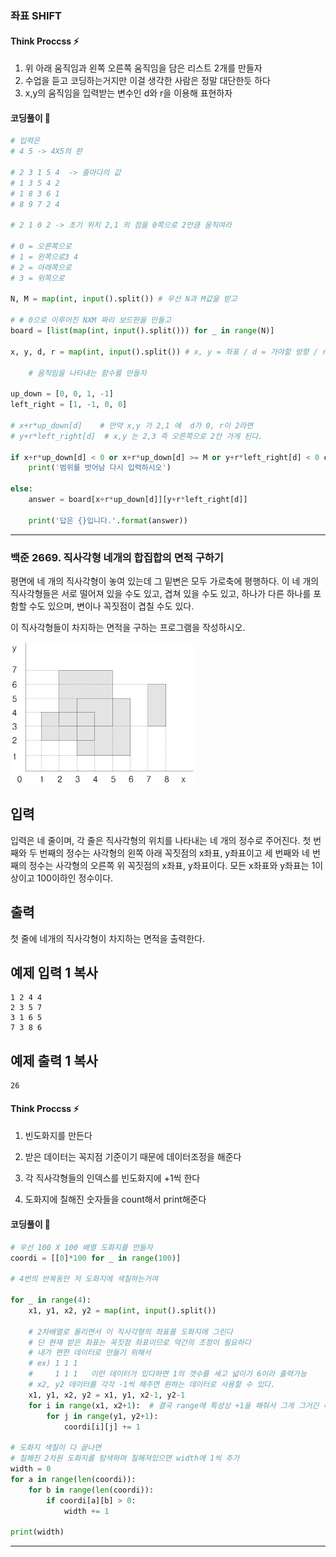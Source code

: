 ### 좌표 SHIFT

#### Think Proccss ⚡

1. 위 아래 움직임과 왼쪽 오른쪽 움직임을 담은 리스트 2개를 만들자
2. 수업을 듣고 코딩하는거지만 이걸 생각한 사람은 정말 대단한듯 하다
3. x,y의 움직임을 입력받는 변수인 d와 r을 이용해 표현하자

#### 코딩풀이 👀

```python
# 입력은
# 4 5 -> 4X5의 판

# 2 3 1 5 4  -> 줄마다의 값
# 1 3 5 4 2
# 1 8 3 6 1
# 8 9 7 2 4

# 2 1 0 2 -> 초기 위치 2,1 의 점을 0쪽으로 2만큼 움직여라

# 0 = 오른쪽으로
# 1 = 왼쪽으로3 4
# 2 = 아래쪽으로
# 3 = 위쪽으로

N, M = map(int, input().split()) # 우선 N과 M값을 받고

# # 0으로 이루어진 NXM 짜리 보드판을 만들고
board = [list(map(int, input().split())) for _ in range(N)]

x, y, d, r = map(int, input().split()) # x, y = 좌표 / d = 가야할 방향 / r = 얼만큼 가는지

    # 움직임을 나타내는 함수를 만들자

up_down = [0, 0, 1, -1]
left_right = [1, -1, 0, 0]

# x+r*up_down[d]    # 만약 x,y 가 2,1 에  d가 0, r이 2라면 
# y+r*left_right[d]  # x,y 는 2,3 즉 오른쪽으로 2칸 가게 된다.

if x+r*up_down[d] < 0 or x+r*up_down[d] >= M or y+r*left_right[d] < 0 or y+r*left_right[d] >= N:
    print('범위를 벗어남 다시 입력하시오')

else:
    answer = board[x+r*up_down[d]][y+r*left_right[d]]

    print('답은 {}입니다.'.format(answer))
```



---



### 백준 2669. 직사각형 네개의 합집합의 면적 구하기



평면에 네 개의 직사각형이 놓여 있는데 그 밑변은 모두 가로축에 평행하다. 이 네 개의 직사각형들은 서로 떨어져 있을 수도 있고, 겹쳐 있을 수도 있고, 하나가 다른 하나를 포함할 수도 있으며, 변이나 꼭짓점이 겹칠 수도 있다.

이 직사각형들이 차지하는 면적을 구하는 프로그램을 작성하시오.

![img](8vR77Ew2O2PqvZ1lER716.png)

## 입력

입력은 네 줄이며, 각 줄은 직사각형의 위치를 나타내는 네 개의 정수로 주어진다. 첫 번째와 두 번째의 정수는 사각형의 왼쪽 아래 꼭짓점의 x좌표, y좌표이고 세 번째와 네 번째의 정수는 사각형의 오른쪽 위 꼭짓점의 x좌표, y좌표이다. 모든 x좌표와 y좌표는 1이상이고 100이하인 정수이다.

## 출력

첫 줄에 네개의 직사각형이 차지하는 면적을 출력한다.

## 예제 입력 1 복사

```
1 2 4 4
2 3 5 7
3 1 6 5
7 3 8 6
```

## 예제 출력 1 복사

```
26
```



#### Think Proccss ⚡

1. 빈도화지를 만든다

2. 받은 데이터는 꼭지점 기준이기 때문에 데이터조정을 해준다

3. 각 직사각형들의 인덱스를 빈도화지에 +1씩 한다

4. 도화지에 칠해진 숫자들을 count해서 print해준다

   

#### 코딩풀이 👀

```python
# 우선 100 X 100 배열 도화지를 만들자
coordi = [[0]*100 for _ in range(100)]

# 4번의 반복동안 저 도화지에 색칠하는거여

for _ in range(4):
    x1, y1, x2, y2 = map(int, input().split())

    # 2차배열로 돌리면서 이 직사각형의 좌표를 도화지에 그린다
    # 단 현재 받은 좌표는 꼭짓점 좌표이므로 약간의 조정이 필요하다
    # 내가 편한 데이터로 만들기 위해서 
    # ex) 1 1 1
    #     1 1 1   이런 데이터가 있다하면 1의 갯수를 세고 넓이가 6이라 출력가능
    # x2, y2 데이터를 각각 -1씩 해주면 원하는 데이터로 사용할 수 있다.
    x1, y1, x2, y2 = x1, y1, x2-1, y2-1
    for i in range(x1, x2+1):  # 결국 range에 특성상 +1을 해줘서 그게 그거긴 해졌지만 개념은 다름
        for j in range(y1, y2+1):
            coordi[i][j] += 1

# 도화지 색칠이 다 끝나면
# 칠해진 2차원 도화지를 탐색하며 칠해져있으면 width에 1씩 추가
width = 0
for a in range(len(coordi)):
    for b in range(len(coordi)):
        if coordi[a][b] > 0:
            width += 1

print(width)
```



---








